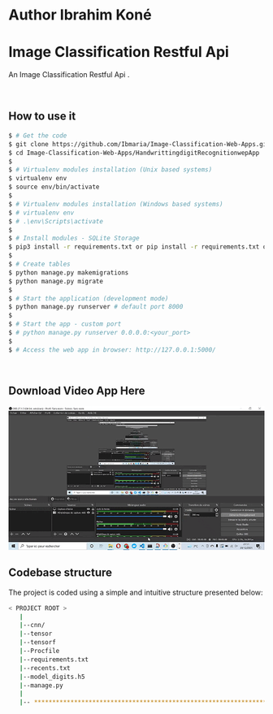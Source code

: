 # Author Ibrahim Koné 
# Image Classification Restful Api

An Image Classification Restful Api .

<br />

## How to use it

```bash
$ # Get the code
$ git clone https://github.com/Ibmaria/Image-Classification-Web-Apps.git
$ cd Image-Classification-Web-Apps/HandwrittingdigitRecognitionwepApp
$
$ # Virtualenv modules installation (Unix based systems)
$ virtualenv env
$ source env/bin/activate
$
$ # Virtualenv modules installation (Windows based systems)
$ # virtualenv env
$ # .\env\Scripts\activate
$
$ # Install modules - SQLite Storage
$ pip3 install -r requirements.txt or pip install -r requirements.txt or recents.txt
$
$ # Create tables
$ python manage.py makemigrations
$ python manage.py migrate
$
$ # Start the application (development mode)
$ python manage.py runserver # default port 8000
$
$ # Start the app - custom port
$ # python manage.py runserver 0.0.0.0:<your_port>
$
$ # Access the web app in browser: http://127.0.0.1:5000/
```





<br />


## Download Video App Here
![App Video](https://github.com/Ibmaria/Image-Classification-Web-Apps/blob/master/HandwrittingdigitRecognitionwepApp/videoapp.gif)


## Codebase structure

The project is coded using a simple and intuitive structure presented below:

```bash
< PROJECT ROOT >
   |
   |--cnn/                              
   |--tensor
   |--tensorf                     
   |--Procfile              
   |--requirements.txt  
   |--recents.txt 
   |--model_digits.h5
   |--manage.py
   |
   |-- ************************************************************************
```

<br />





